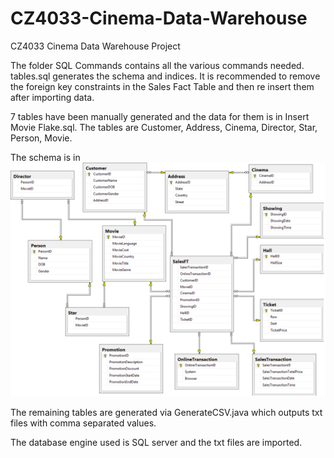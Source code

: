 CZ4033-Cinema-Data-Warehouse
============================

CZ4033 Cinema Data Warehouse Project

The folder SQL Commands contains all the various commands needed.  
tables.sql generates the schema and indices. It is recommended to remove the foreign key constraints in the Sales Fact Table and then re insert them after importing data.


7 tables have been manually generated and the data for them is in Insert Movie Flake.sql. The tables are Customer, Address, Cinema, Director, Star, Person, Movie.  

The schema is in ![schema.png](https://raw.githubusercontent.com/cheokjiade/CZ4033-Cinema-Data-Warehouse/master/schema.png "Schema")  

The remaining tables are generated via GenerateCSV.java which outputs txt files with comma separated values.

The database engine used is SQL server and the txt files are imported.
